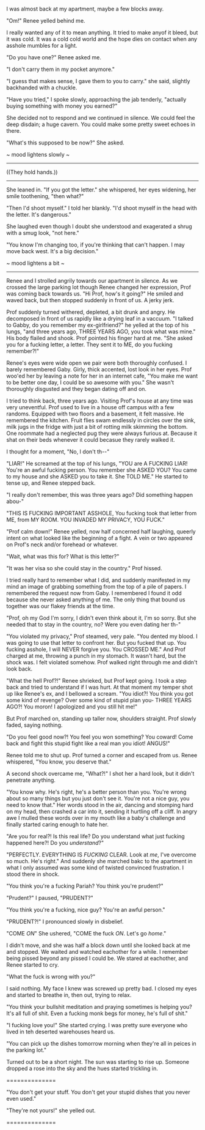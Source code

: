 I was almost back at my apartment, maybe a few blocks away. 

"Om!" Renee yelled behind me.

I really wanted any of it to mean anything. It tried to make anyof it bleed, but it was cold. It was a cold cold world and the hope dies on contact when any asshole mumbles for a light.

"Do you have one?" Renee asked me.

"I don't carry them in my pocket anymore."

"I guess that makes sense, I gave them to you to carry." she said, slightly backhanded with a chuckle.

"Have you tried," I spoke slowly, approaching the jab tenderly, "actually buying something with money you earned?"

She decided not to respond and we continued in silence. We could feel the deep disdain; a huge cavern. You could make some pretty sweet echoes in there.

"What's this supposed to be now?" She asked.

~ mood lightens slowly ~

---------

((They hold hands.))

---------

She leaned in. "If you got the letter." she whispered, her eyes widening, her smile toothening, "then what?"

"Then I'd shoot myself." I told her blankly. "I'd shoot myself in the head with the letter. It's dangerous."

She laughed even though I doubt she understood and exagerated a shrug with a smug look, "not here."




"You know I'm changing too, if you're thinking that can't happen. I may move back west. It's a big decision."

~ mood lightens a bit ~

---------

Renee and I strolled angrily towards our apartment in silence. As we crossed the large parking lot though Renee changed her expression, Prof was coming back towards us. "Hi Prof, how's it going?" He smiled and waved back, but then stopped suddenly in front of us. A jerky jerk.

Prof suddenly turned withered, depleted, a bit drunk and angry. He decomposed in front of us rapidly like a drying leaf in a vaccuum. "I talked to Gabby, do you remember my ex-girlfriend?" he yelled at the top of his lungs, "and three years ago, THREE YEARS AGO, you took what was mine." His body flailed and shook. Prof pointed his finger hard at me. "She asked you for a fucking letter, a letter. They sent it to ME, do you fucking remember?!"

Renee's eyes were wide open we pair were both thoroughly confused. I barely remembered Gaby. Girly, thick accented, lost look in her eyes. Prof woo'ed her by leaving a note for her in an internet cafe, "You make me want to be better one day, I could be so awesome with you." She wasn't thoroughly disgusted and they began dating off and on.

I tried to think back, three years ago. Visiting Prof's house at any time was very uneventful. Prof used to live in a house off campus with a few randoms. Equipped with two floors and a basement, it felt massive. He remembered the kitchen. Fruit flies swam endlessly in circles over the sink, milk jugs in the fridge with just a bit of rotting milk skimming the bottom. One roommate had a neglected pug they were always furious at. Because it shat on their beds whenever it could becasue they rarely walked it.

I thought for a moment, "No, I don't th--"

"LIAR!" He screamed at the top of his lungs, "YOU are A FUCKING LIAR! You're an awful fucking person. You remember she ASKED YOU? You came to my house and she ASKED you to take it. She TOLD ME." He started to tense up, and Renee stepped back.

"I really don't remember, this was three years ago? Did something happen abou-"

"THIS IS FUCKING IMPORTANT ASSHOLE, You fucking took that letter from ME, from MY ROOM. YOU INVADED MY PRIVACY, YOU FUCK."

"Prof calm down!" Renee yelled, now half concerned half laughing, queerly intent on what looked like the beginning of a fight. A vein or two appeared on Prof's neck and/or forehead or whatever.

"Wait, what was this for? What is this letter?"

"It was her visa so she could stay in the country." Prof hissed.

I tried really hard to remember what I did, and suddenly manifested in my mind an image of grabbing something from the top of a pile of papers. I remembered the request now from Gaby. I remembered I found it odd because she never asked anything of me. The only thing that bound us together was our flakey friends at the time.

"Prof, oh my God I'm sorry, I didn't even think about it, I'm so sorry. But she needed that to stay in the country, no? Were you even dating her th-"

"You violated my privacy," Prof steamed, very pale. "You dented my blood. I was going to use that letter to confront her. But you fucked that up. You fucking asshole, I will NEVER forgive you. You CROSSED ME." And Prof charged at me, throwing a punch in my stomach. It wasn't hard, but the shock was. I felt violated somehow. Prof walked right through me and didn't look back.

"What the hell Prof?!" Renee shrieked, but Prof kept going. I took a step back and tried to understand if I was hurt. At that moment my temper shot up like Renee's ex, and I bellowed a scream. "You idiot?! You think you got some kind of revenge? Over some kind of stupid plan you- THREE YEARS AGO?! You moron! I apologized and you still hit me!"

But Prof marched on, standing up taller now, shoulders straight. Prof slowly faded, saying nothing.

"Do you feel good now?! You feel you won something? You coward! Come back and fight this stupid fight like a real man you idiot! ANGUS!"

Renee told me to shut up. Prof turned a corner and escaped from us. Renee whispered, "You know, you deserve that."

A second shock overcame me, "What?!" I shot her a hard look, but it didn't penetrate anything.

"You know why. He's right, he's a better person than you. You're wrong about so many things but you just don't see it. You're not a nice guy, you need to know that." Her words stood in the air, dancing and stomping hard on my head, then crashed a car into it, sending it hurtling off a cliff. In angry awe I mulled these words over in my mouth like a baby's challenge and finally started caring enough to hate her.

"Are you for real?! Is this real life? Do you understand what just fucking happened here?! Do you _understand_?"

"PERFECTLY. EVERYTHING IS _FUCKING_ CLEAR. Look at _me_, I've overcome so much. He's right." And suddenly she marched bakc to the apartment in what I only assumed was some kind of twisted convinced frustration. I stood there in shock.

"You think you're a fucking Pariah? You think you're prudent?"

"Prudent?" I paused, "PRUDENT?"

"You think you're a fucking, nice guy? You're an awful person."

"PRUDENT?!" I pronounced slowly in disbelief.

"COME _ON_" She ushered, "COME the fuck _ON_. Let's go _home_."

I didn't move, and she was half a block down until she looked back at me and stopped. We waited and watched eachother for a while. I remember being pissed beyond any pissed I could be. We stared at eachother, and Renee started to cry.

"What the fuck is wrong with you?"

I said nothing. My face I knew was screwed up pretty bad. I closed my eyes and started to breathe in, then out, trying to relax.

"You think your bullshit meditation and praying sometimes is helping you? It's all full of shit. Even a fucking monk begs for money, he's full of shit."










"I fucking love you!" She started crying. I was pretty sure everyone who lived in teh deserted warehouses heard us.







"You can pick up the dishes tomorrow morning when they're all in peices in the parking lot." 



Turned out to be a short night. The sun was starting to rise up. Someone dropped a rose into the sky and the hues started trickling in.

















==============


"You don't get your stuff. You don't get your stupid dishes that you never even used."

"They're not yours!" she yelled out.


==============

